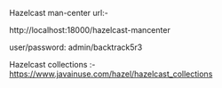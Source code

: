 Hazelcast man-center url:-

http://localhost:18000/hazelcast-mancenter

user/password: admin/backtrack5r3

Hazelcast collections :-
https://www.javainuse.com/hazel/hazelcast_collections